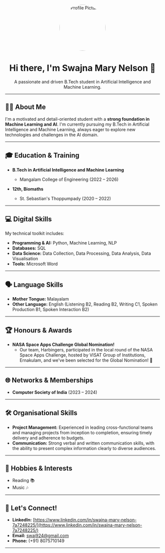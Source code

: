 <div align="center">
  <img src="https://media.licdn.com/dms/image/v2/D5603AQFta4G-Tw4PsQ/profile-displayphoto-shrink_400_400/profile-displayphoto-shrink_400_400/0/1687006660664?e=1756339200&v=beta&t=G0Umr_QPfLnA_qoJgcT2R10tJX5Iaoxa5MoCt9GUuiE" alt="Profile Picture" width="150px" style="border-radius: 50%;">
  <h1>Hi there, I'm Swajna Mary Nelson 👋</h1>
  <p>A passionate and driven B.Tech student in Artificial Intelligence and Machine Learning.</p>
</div>

---

## 🙋‍♀️ About Me

I'm a motivated and detail-oriented student with a **strong foundation in Machine Learning and AI**. I'm currently pursuing my B.Tech in Artificial Intelligence and Machine Learning, always eager to explore new technologies and challenges in the AI domain.

---

## 🎓 Education & Training

* **B.Tech in Artificial Intelligence and Machine Learning**
    * Mangalam College of Engineering (2022 – 2026)

* **12th, Biomaths**
    * St. Sebastian's Thoppumpady (2020 – 2022)

---

## 💻 Digital Skills

My technical toolkit includes:

* **Programming & AI:** Python, Machine Learning, NLP
* **Databases:** SQL
* **Data Science:** Data Collection, Data Processing, Data Analysis, Data Visualisation
* **Tools:** Microsoft Word

---

## 🗣️ Language Skills

* **Mother Tongue:** Malayalam
* **Other Language:** English (Listening B2, Reading B2, Writing C1, Spoken Production B1, Spoken Interaction B2)

---

## 🏆 Honours & Awards

* **NASA Space Apps Challenge Global Nomination!**
    * Our team, Harbingers, participated in the local round of the NASA Space Apps Challenge, hosted by VISAT Group of Institutions, Ernakulam, and we've been selected for the Global Nomination! 🚀

---

## 🌐 Networks & Memberships

* **Computer Society of India** (2023 – 2024)

---

## 🛠️ Organisational Skills

* **Project Management:** Experienced in leading cross-functional teams and managing projects from inception to completion, ensuring timely delivery and adherence to budgets.
* **Communication:** Strong verbal and written communication skills, with the ability to present complex information clearly to diverse audiences.

---

## 🌟 Hobbies & Interests

* Reading 📚
* Music 🎶

---

## 🔗 Let's Connect!

* **LinkedIn:** [https://www.linkedin.com/in/swajna-mary-nelson-7a7248225/](https://www.linkedin.com/in/swajna-mary-nelson-7a7248225/)
* **Email:** swaj924@gmail.com
* **Phone:** (+91) 8075710149

---
